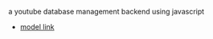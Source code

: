 a youtube database management backend using javascript
- [model link](https://app.eraser.io/workspace/YtPqZ1VogxGy1jzIDkzj?origin=share)